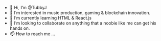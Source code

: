 - 👋 Hi, I’m @TubbyJ
- 👀 I’m interested in music production, gaming & blockchain innovation.
- 🌱 I’m currently learning HTML & React.js
- 💞️ I’m looking to collaborate on anything that a noobie like me can get his hands on.
- 📫 How to reach me ...

<!---
TubbyJ/TubbyJ is a ✨ special ✨ repository because its `README.md` (this file) appears on your GitHub profile.
You can click the Preview link to take a look at your changes.
--->
